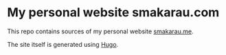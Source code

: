 # My personal website smakarau.com

This repo contains sources of my personal website [smakarau.me](http://smakarau.com).

The site itself is generated using [Hugo](https://github.com/gohugoio/hugo).
